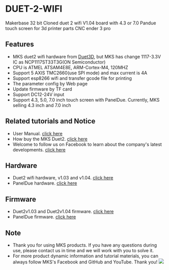# DUET-2-WIFI
Makerbase 32 bit Cloned duet 2 wifi V1.04 board with 4.3 or 7.0 Pandue touch screen for 3d printer parts CNC ender 3 pro

## Features
- MKS duet2 wifi hardware from [Duet3D](https://www.duet3d.com/), but MKS has change 1117-3.3V IC as NCP1117ST33T3G(ON Semiconductor)
- CPU is ATMEL ATSAM4E8E, ARM-Cortex-M4, 120MHZ
- Support 5 AXIS TMC2660(use SPI mode) and max current is 4A
- Support esp8266 wifi and transfer gcode file for printing
- The parameter config by Web page
- Update firmware by TF card
- Support DC12-24V input
- Support 4.3, 5.0, 7.0 inch touch screen with PanelDue. Currently, MKS selling 4.3 inch and 7.0 inch

## Related tutorials and Notice
- User Manual. [click here](https://github.com/makerbase-mks/DUET-2-WIFI/wiki/MKS-Duet2-User-Manual)
- How buy the MKS Duet2. [click here](https://www.aliexpress.com/item/32986027011.html?spm=a2g0o.store_home.productList_8356959.pic_2)
- Welcome to follow us on Facebook to learn about the company's latest developments. [click here](https://www.facebook.com/Makerbase.mks/)

## Hardware
- Duet2 wifi hardware, v1.03 and v1.04. [click here](https://github.com/T3P3/Duet)
- PanelDue hardware. [click here](https://github.com/dc42/PanelDue)

## Firmware 
- Duet2v1.03 and Duet2v1.04 firmware. [click here](https://github.com/dc42/RepRapFirmware/releases)
- PanelDue firmware. [click here](https://github.com/dc42/PanelDueFirmware)
  
## Note
- Thank you for using MKS products. If you have any questions during use, please contact us in time and we will work with you to solve it.
- For more product dynamic information and tutorial materials, you can always follow MKS's Facebook and GitHub and YouTube. Thank you!
![](https://github.com/makerbase-mks/MKS-Robin-Nano/blob/master/hardware/Image/MKS_FGA.png)

